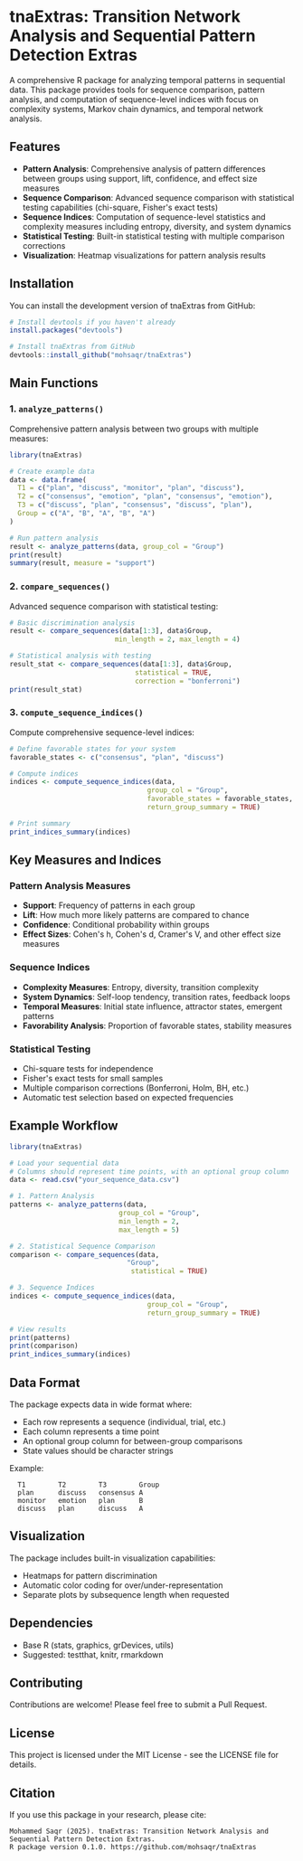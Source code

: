 # tnaExtras: Transition Network Analysis and Sequential Pattern Detection Extras

A comprehensive R package for analyzing temporal patterns in sequential data. This package provides tools for sequence comparison, pattern analysis, and computation of sequence-level indices with focus on complexity systems, Markov chain dynamics, and temporal network analysis.

## Features

- **Pattern Analysis**: Comprehensive analysis of pattern differences between groups using support, lift, confidence, and effect size measures
- **Sequence Comparison**: Advanced sequence comparison with statistical testing capabilities (chi-square, Fisher's exact tests)
- **Sequence Indices**: Computation of sequence-level statistics and complexity measures including entropy, diversity, and system dynamics
- **Statistical Testing**: Built-in statistical testing with multiple comparison corrections
- **Visualization**: Heatmap visualizations for pattern analysis results

## Installation

You can install the development version of tnaExtras from GitHub:

```r
# Install devtools if you haven't already
install.packages("devtools")

# Install tnaExtras from GitHub
devtools::install_github("mohsaqr/tnaExtras")
```

## Main Functions

### 1. `analyze_patterns()`

Comprehensive pattern analysis between two groups with multiple measures:

```r
library(tnaExtras)

# Create example data
data <- data.frame(
  T1 = c("plan", "discuss", "monitor", "plan", "discuss"),
  T2 = c("consensus", "emotion", "plan", "consensus", "emotion"),
  T3 = c("discuss", "plan", "consensus", "discuss", "plan"),
  Group = c("A", "B", "A", "B", "A")
)

# Run pattern analysis
result <- analyze_patterns(data, group_col = "Group")
print(result)
summary(result, measure = "support")
```

### 2. `compare_sequences()`

Advanced sequence comparison with statistical testing:

```r
# Basic discrimination analysis
result <- compare_sequences(data[1:3], data$Group, 
                          min_length = 2, max_length = 4)

# Statistical analysis with testing
result_stat <- compare_sequences(data[1:3], data$Group, 
                               statistical = TRUE,
                               correction = "bonferroni")
print(result_stat)
```

### 3. `compute_sequence_indices()`

Compute comprehensive sequence-level indices:

```r
# Define favorable states for your system
favorable_states <- c("consensus", "plan", "discuss")

# Compute indices
indices <- compute_sequence_indices(data, 
                                  group_col = "Group",
                                  favorable_states = favorable_states,
                                  return_group_summary = TRUE)

# Print summary
print_indices_summary(indices)
```

## Key Measures and Indices

### Pattern Analysis Measures

- **Support**: Frequency of patterns in each group
- **Lift**: How much more likely patterns are compared to chance
- **Confidence**: Conditional probability within groups
- **Effect Sizes**: Cohen's h, Cohen's d, Cramer's V, and other effect size measures

### Sequence Indices

- **Complexity Measures**: Entropy, diversity, transition complexity
- **System Dynamics**: Self-loop tendency, transition rates, feedback loops
- **Temporal Measures**: Initial state influence, attractor states, emergent patterns
- **Favorability Analysis**: Proportion of favorable states, stability measures

### Statistical Testing

- Chi-square tests for independence
- Fisher's exact tests for small samples
- Multiple comparison corrections (Bonferroni, Holm, BH, etc.)
- Automatic test selection based on expected frequencies

## Example Workflow

```r
library(tnaExtras)

# Load your sequential data
# Columns should represent time points, with an optional group column
data <- read.csv("your_sequence_data.csv")

# 1. Pattern Analysis
patterns <- analyze_patterns(data, 
                           group_col = "Group",
                           min_length = 2,
                           max_length = 5)

# 2. Statistical Sequence Comparison  
comparison <- compare_sequences(data, 
                             "Group",
                              statistical = TRUE)

# 3. Sequence Indices
indices <- compute_sequence_indices(data,
                                  group_col = "Group",
                                  return_group_summary = TRUE)

# View results
print(patterns)
print(comparison)
print_indices_summary(indices)
```

## Data Format

The package expects data in wide format where:
- Each row represents a sequence (individual, trial, etc.)
- Each column represents a time point
- An optional group column for between-group comparisons
- State values should be character strings

Example:
```
  T1        T2        T3        Group
  plan      discuss   consensus A
  monitor   emotion   plan      B
  discuss   plan      discuss   A
```

## Visualization

The package includes built-in visualization capabilities:
- Heatmaps for pattern discrimination
- Automatic color coding for over/under-representation
- Separate plots by subsequence length when requested

## Dependencies

- Base R (stats, graphics, grDevices, utils)
- Suggested: testthat, knitr, rmarkdown

## Contributing

Contributions are welcome! Please feel free to submit a Pull Request.

## License

This project is licensed under the MIT License - see the LICENSE file for details.

## Citation

If you use this package in your research, please cite:

```
Mohammed Saqr (2025). tnaExtras: Transition Network Analysis and Sequential Pattern Detection Extras.
R package version 0.1.0. https://github.com/mohsaqr/tnaExtras
``` 
